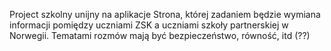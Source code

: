 Project szkolny unijny na aplikacje
Strona, której zadaniem będzie wymiana informacji pomiędzy uczniami ZSK a uczniami szkoły partnerskiej w Norwegii.
Tematami rozmów mają być bezpieczeństwo, równość, itd (??)